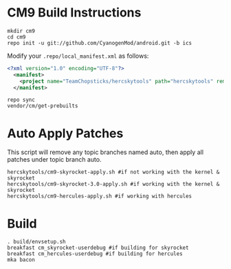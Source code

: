 CM9 Build Instructions
=======================
```
mkdir cm9
cd cm9
repo init -u git://github.com/CyanogenMod/android.git -b ics
```

Modify your `.repo/local_manifest.xml` as follows:

```xml
<?xml version="1.0" encoding="UTF-8"?>
  <manifest>
    <project name="TeamChopsticks/hercskytools" path="hercskytools" remote="github" revision="ics" />
  </manifest>
```

```
repo sync
vendor/cm/get-prebuilts
```

Auto Apply Patches
==================
This script will remove any topic branches named auto, then apply all patches under topic branch auto.

```
hercskytools/cm9-skyrocket-apply.sh #if not working with the kernel & skyrocket
hercskytools/cm9-skyrocket-3.0-apply.sh #if working with the kernel & skyrocket
hercskytools/cm9-hercules-apply.sh #if working with hercules
```

Build
=====

```
. build/envsetup.sh
breakfast cm_skyrocket-userdebug #if building for skyrocket
breakfast cm_hercules-userdebug #if building for hercules
mka bacon
```
